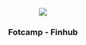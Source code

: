 <p align="center">
    <img src="https://github.com/user-attachments/assets/f59b41ab-e18f-4399-8ff4-4a47e0845a5d" />
</p>

<h3 align="center">Fotcamp - Finhub</p>
